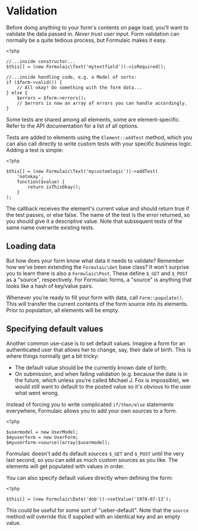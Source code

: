 # Validation

Before doing anything to your form's contents on page load, you'll want to
validate the data passed in. _Never trust user input._ Form validation can
normally be a quite tedious process, but Formulaic makes it easy.

    <?php

    //...inside constructor...
    $this[] = (new Formulaic\Text('mytextfield'))->isRequired();

    //...inside handling code, e.g. a Model of sorts:
    if ($form->valid()) {
        // All okay! Do something with the form data...
    } else {
        $errors = $form->errors();
        // $errors is now an array of errors you can handle accordingly.
    }

Some tests are shared among all elements, some are element-specific. Refer to
the API documentation for a list of all options.

Tests are added to elements using the `Element::addTest` method, which you can
also call directly to write custom tests with your specific business logic.
Adding a test is simple:

    <?php

    $this[] = (new Formulaic\Text('mycustomlogic'))->addTest(
        'notokay',
        function($value) {
            return isThisOkay();
        }
    );

The callback receives the element's current value and should return true if the
test passes, or else false. The name of the test is the error returned, so you
should give it a descriptive value. Note that subsequent tests of the same name
overwrite existing tests.

## Loading data

But how does your form know what data it needs to validate? Remember how we've
been extending the `Formulaic\Get` base class? It won't surprise you to learn
there is also a `Formulaic\Post`. These define `$_GET` and `$_POST` as a
"source", respectively. For Formulaic forms, a "source" is anything that looks
like a hash of key/value pairs.

Whenever you're ready to fill your form with data, call `Form::populate()`. This
will transfer the current contents of the form source into its elements. Prior
to population, all elements will be empty.

## Specifying default values

Another common use-case is to set default values. Imagine a form for an
authenticated user that allows her to change, say, their date of birth. This is
where things normally get a bit tricky:

- The default value should be the currently known date of birth;
- On submission, and when failing validation (e.g. because the date is in the
  future, which unless you're called Michael J. Fox is impossible), we would
  _still_ want to default to the posted value so it's obvious to the user what
  went wrong.

Instead of forcing you to write complicated `if/then/else` statements
everywhere, Formulaic allows you to add your own sources to a form.

    <?php

    $usermodel = new UserModel;
    $myuserform = new UserForm;
    $myuserform->source((array)$usermodel);

Formulaic doesn't add its default sources `$_GET` and `$_POST` until the very
last second, so you can add as much custom sources as you like. The elements
will get populated with values in order.

You can also specify default values directly when defining the form:

    <?php

    $this[] = (new Formulaic\Date('dob'))->setValue('1978-07-13');

This could be useful for some sort of "ueber-default". Note that the `source`
method _will_ override this if supplied with an identical key and an empty
value.
